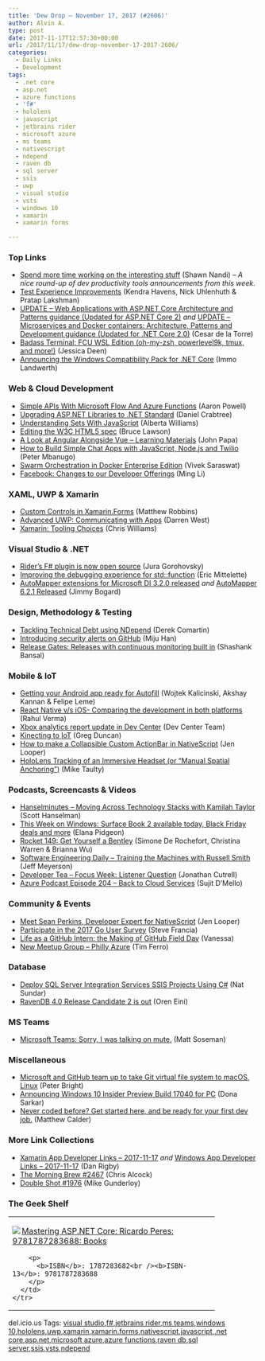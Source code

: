 ```yaml
---
title: 'Dew Drop – November 17, 2017 (#2606)'
author: Alvin A.
type: post
date: 2017-11-17T12:57:30+00:00
url: /2017/11/17/dew-drop-november-17-2017-2606/
categories:
  - Daily Links
  - Development
tags:
  - .net core
  - asp.net
  - azure functions
  - 'f#'
  - hololens
  - javascript
  - jetbrains rider
  - microsoft azure
  - ms teams
  - nativescript
  - ndepend
  - raven db
  - sql server
  - ssis
  - uwp
  - visual studio
  - vsts
  - windows 10
  - xamarin
  - xamarin forms

---
```

### <a name="top"></a>Top Links

  * <a href="https://blogs.msdn.microsoft.com/visualstudio/2017/11/16/spend-more-time-working-on-the-interesting-stuff/" target="_blank">Spend more time working on the interesting stuff</a> (Shawn Nandi) _&#8211; A nice round-up of dev productivity tools announcements from this week._
  * <a href="https://blogs.msdn.microsoft.com/visualstudio/2017/11/16/test-experience-improvements/" target="_blank">Test Experience Improvements</a> (Kendra Havens, Nick Uhlenhuth & Pratap Lakshman)
  * <a href="https://blogs.msdn.microsoft.com/dotnet/2017/11/16/update-web-applications-with-asp-net-core-architecture-and-patterns-guidance-updated-for-asp-net-core-2/" target="_blank">UPDATE – Web Applications with ASP.NET Core Architecture and Patterns guidance (Updated for ASP.NET Core 2)</a> _and_ <a href="https://blogs.msdn.microsoft.com/dotnet/2017/11/16/update-microservices-and-docker-containers-architecture-patterns-and-development-guidance-updated-for-net-core-2-0/" target="_blank">UPDATE – Microservices and Docker containers: Architecture, Patterns and Development guidance (Updated for .NET Core 2.0)</a> (Cesar de la Torre)
  * <a href="http://jessicadeen.com/tech/microsoft/badass-terminal-fcu-wsl-edition-oh-my-zsh-powerlevel9k-tmux-and-more/" target="_blank">Badass Terminal: FCU WSL Edition (oh-my-zsh, powerlevel9k, tmux, and more!)</a> (Jessica Deen)
  * <a href="https://blogs.msdn.microsoft.com/dotnet/2017/11/16/announcing-the-windows-compatibility-pack-for-net-core/" target="_blank">Announcing the Windows Compatibility Pack for .NET Core</a> (Immo Landwerth)



### <a name="web"></a>Web & Cloud Development

  * <a href="https://www.aaron-powell.com/posts/2017-11-17-simple-apis-with-flow-and-azure-functions/" target="_blank">Simple APIs With Microsoft Flow And Azure Functions</a> (Aaron Powell)
  * <a href="https://www.danielcrabtree.com/blog/347/upgrading-asp-net-libraries-to-net-standard" target="_blank">Upgrading ASP.NET Libraries to .NET Standard</a> (Daniel Crabtree)
  * <a href="https://code.tutsplus.com/tutorials/understanding-sets-with-javascript--cms-29789" target="_blank">Understanding Sets With JavaScript</a> (Alberta Williams)
  * <a href="http://www.brucelawson.co.uk/2017/editing-the-w3c-html5-spec/" target="_blank">Editing the W3C HTML5 spec</a> (Bruce Lawson)
  * <a href="https://johnpapa.net/a-look-at-angular-alongside-vue-2/" target="_blank">A Look at Angular Alongside Vue &#8211; Learning Materials</a> (John Papa)
  * <a href="https://twilioinc.wpengine.com/2017/11/build-simple-web-chat-apps-javascript-nodejs-twilio.html" target="_blank">How to Build Simple Chat Apps with JavaScript, Node.js and Twilio</a> (Peter Mbanugo)
  * <a href="https://blog.docker.com/2017/11/swarm-orchestration-in-docker-enterprise-edition/" target="_blank">Swarm Orchestration in Docker Enterprise Edition</a> (Vivek Saraswat)
  * <a href="https://developers.facebook.com/blog/post/2017/11/07/changes-developer-offerings/" target="_blank">Facebook: Changes to our Developer Offerings</a> (Ming Li)



### <a name="silverlight"></a>XAML, UWP & Xamarin

  * <a href="https://www.mfractor.com/blogs/learn/custom-controls-in-xamarin-forms" target="_blank">Custom Controls in Xamarin.Forms</a> (Matthew Robbins)
  * <a href="https://www.syncfusion.com/blogs/post/advanced-uwp-communicating-with-apps.aspx" target="_blank">Advanced UWP: Communicating with Apps</a> (Darren West)
  * <a href="https://crswlls.wordpress.com/2017/11/16/tooling-choices/" target="_blank">Xamarin: Tooling Choices</a> (Chris Williams)



### <a name="dotnet"></a>Visual Studio & .NET

  * <a href="https://blog.jetbrains.com/dotnet/2017/11/16/riders-f-plugin-now-open-source/" target="_blank">Rider’s F# plugin is now open source</a> (Jura Gorohovsky)
  * <a href="https://blogs.msdn.microsoft.com/vcblog/2017/11/16/improving-the-debugging-experience-for-stdfunction/" target="_blank">Improving the debugging experience for std::function</a> (Eric Mittelette)
  * <a href="http://feedproxy.google.com/~r/GrabBagOfT/~3/RyyxFoRdYmU/" target="_blank">AutoMapper extensions for Microsoft DI 3.2.0 released</a> _and_ <a href="http://feedproxy.google.com/~r/GrabBagOfT/~3/CYw99DG-cQg/" target="_blank">AutoMapper 6.2.1 Released</a> (Jimmy Bogard)



### <a name="design"></a>Design, Methodology & Testing

  * <a href="https://codeopinion.com/tackling-technical-debt-using-ndepend/" target="_blank">Tackling Technical Debt using NDepend</a> (Derek Comartin)
  * <a href="https://github.com/blog/2470-introducing-security-alerts-on-github" target="_blank">Introducing security alerts on GitHub</a> (Miju Han)
  * <a href="https://blogs.msdn.microsoft.com/devops/2017/11/16/release-gates-releases-with-continuous-monitoring-built-in/" target="_blank">Release Gates: Releases with continuous monitoring built in</a> (Shashank Bansal)



### <a name="mobile"></a>Mobile & IoT

  * <a href="http://feedproxy.google.com/~r/blogspot/hsDu/~3/0Yt6ezknNzo/getting-your-android-app-ready-for.html" target="_blank">Getting your Android app ready for Autofill</a> (Wojtek Kalicinski, Akshay Kannan & Felipe Leme)
  * <a href="http://blogs.quovantis.com/react-native-vs-ios-comparing-the-development-in-both-platforms/" target="_blank">React Native v/s iOS- Comparing the development in both platforms</a> (Rahul Verma)
  * <a href="http://blogs.windows.com/buildingapps/2017/11/16/xbox-analytics-report-update-dev-center/?WT.mc_id=DX_MVP4025064" target="_blank">Xbox analytics report update in Dev Center</a> (Dev Center Team)
  * <a href="https://channel9.msdn.com/coding4fun/kinect/Kinecting-to-IoT?WT.mc_id=DX_MVP4025064" target="_blank">Kinecting to IoT</a> (Greg Duncan)
  * <a href="https://www.nativescript.org/blog/how-to-make-a-collapsible-custom-actionbar-in-nativescript" target="_blank">How to make a Collapsible Custom ActionBar in NativeScript</a> (Jen Looper)
  * <a href="http://feedproxy.google.com/~r/mtaulty/~3/UnB06ZQOlwY/" target="_blank">HoloLens Tracking of an Immersive Headset (or “Manual Spatial Anchoring”)</a> (Mike Taulty)



### <a name="podcasts"></a>Podcasts, Screencasts & Videos

  * <a href="http://www.hanselminutes.com/default.aspx?ShowID=18592" target="_blank">Hanselminutes &#8211; Moving Across Technology Stacks with Kamilah Taylor</a> (Scott Hanselman)
  * <a href="http://blogs.windows.com/windowsexperience/2017/11/16/week-windows-surface-book-2-available-today-black-friday-deals/?WT.mc_id=DX_MVP4025064" target="_blank">This Week on Windows: Surface Book 2 available today, Black Friday deals and more</a> (Elana Pidgeon)
  * <a href="http://relay.fm/rocket/149" target="_blank">Rocket 149: Get Yourself a Bentley</a> (Simone De Rochefort, Christina Warren & Brianna Wu)
  * <a href="https://softwareengineeringdaily.com/2017/11/17/training-the-machines-with-russell-smith/" target="_blank">Software Engineering Daily &#8211; Training the Machines with Russell Smith</a> (Jeff Meyerson)
  * <a href="http://developertea.simplecast.fm/bd71fe52" target="_blank">Developer Tea &#8211; Focus Week: Listener Question</a> (Jonathan Cutrell)
  * <a href="http://azpodcast.azurewebsites.net/post/Episode-204-Back-to-Cloud-Services" target="_blank">Azure Podcast Episode 204 &#8211; Back to Cloud Services</a> (Sujit D&#8217;Mello)



### <a name="events"></a>Community & Events

  * <a href="https://www.telerik.com/blogs/meet-sean-perkins-developer-expert-for-nativescript" target="_blank">Meet Sean Perkins, Developer Expert for NativeScript</a> (Jen Looper)
  * <a href="https://blog.golang.org/survey2017" target="_blank">Participate in the 2017 Go User Survey</a> (Steve Francia)
  * <a href="https://github.com/blog/2465-life-as-a-github-intern-the-making-of-github-field-day" target="_blank">Life as a GitHub Intern: the Making of GitHub Field Day</a> (Vanessa)
  * <a href="https://www.meetup.com/Philly-Azure/" target="_blank">New Meetup Group &#8211; Philly Azure</a> (Tim Ferro)



### <a name="sql"></a>Database

  * <a href="http://feedproxy.google.com/~r/MSSQLTips-LatestSqlServerTips/~3/9RLNoUTohnc/tip.asp" target="_blank">Deploy SQL Server Integration Services SSIS Projects Using C#</a> (Nat Sundar)
  * <a href="http://feedproxy.google.com/~r/AyendeRahien/~3/-2iS5JIE2EI/ravendb-4-0-release-candidate-2-is-out" target="_blank">RavenDB 4.0 Release Candidate 2 is out</a> (Oren Eini)



### MS Teams<a name="sp"></a>

  * <a href="https://blogs.technet.microsoft.com/skypehybridguy/2017/11/17/microsoft-teams-sorry-i-was-talking-on-mute/" target="_blank">Microsoft Teams: Sorry, I was talking on mute.</a> (Matt Soseman)



### <a name="misc"></a>Miscellaneous

  * <a href="https://arstechnica.com/gadgets/2017/11/microsoft-and-github-team-up-to-take-git-virtual-file-system-to-macos-linux/" target="_blank">Microsoft and GitHub team up to take Git virtual file system to macOS, Linux</a> (Peter Bright)
  * <a href="http://blogs.windows.com/windowsexperience/2017/11/16/announcing-windows-10-insider-preview-build-17040-pc/?WT.mc_id=DX_MVP4025064" target="_blank">Announcing Windows 10 Insider Preview Build 17040 for PC</a> (Dona Sarkar)
  * <a href="https://borntolearn.mslearn.net/b/weblog/posts/never-coded-before-get-started-here-and-be-ready-for-your-first-dev-job" target="_blank">Never coded before? Get started here, and be ready for your first dev job.</a> (Matthew Calder)



### <a name="links"></a>More Link Collections

  * <a href="https://www.allaboutxamarin.com/2017/11/xamarin-app-developer-links-2017-11-17/" target="_blank">Xamarin App Developer Links &#8211; 2017-11-17</a> _and_ <a href="https://www.windowsappdev.com/2017/11/windows-app-developer-links-2017-11-17/" target="_blank">Windows App Developer Links &#8211; 2017-11-17</a> (Dan Rigby)
  * <a href="http://feedproxy.google.com/~r/ReflectivePerspective/~3/qNWojyjFibg/" target="_blank">The Morning Brew #2467</a> (Chris Alcock)
  * <a href="https://afreshcup.com/home/2017/11/17/double-shot-1976.html" target="_blank">Double Shot #1976</a> (Mike Gunderloy)



### <a name="shelf"></a>The Geek Shelf

<div class="wlWriterEditableSmartContent" id="scid:7dc1bd33-94bd-46fd-a20b-0131235bcd47:33e9a516-e442-472c-874d-699263758167" style="margin: 0px; padding: 0px; float: none; display: inline;">
  <table cellspacing="0" cellpadding="2" width="400" border="0" unselectable="on">
    <tr>
      <td valign="top" width="400">
        <p>
          <a title="Mastering ASP.NET Core: Ricardo Peres: 9781787283688: Books" href="http://www.amazon.com/exec/obidos/ASIN/1787283682/amavin-20"><img data-recalc-dims="1" decoding="async" src="https://i0.wp.com/images-na.ssl-images-amazon.com/images/I/41VjdZjx74L._AC_US218_.jpg?w=660&#038;ssl=1" border="0" align="left" style="float:left" />Mastering ASP.NET Core: Ricardo Peres: 9781787283688: Books</a>
        </p>
        
        <p>
          <b>ISBN</b>: 1787283682<br /><b>ISBN-13</b>: 9781787283688
        </p>
      </td>
    </tr>
  </table>
</div>



<div class="wlWriterEditableSmartContent" id="scid:77ECF5F8-D252-44F5-B4EB-D463C5396A79:25e689f8-0134-4af7-b21b-0d9243a2c8fd" style="margin: 0px; padding: 0px; float: none; display: inline;">
  del.icio.us Tags: <a href="http://del.icio.us/popular/visual+studio" rel="tag">visual studio</a>,<a href="http://del.icio.us/popular/f%23" rel="tag">f#</a>,<a href="http://del.icio.us/popular/jetbrains+rider" rel="tag">jetbrains rider</a>,<a href="http://del.icio.us/popular/ms+teams" rel="tag">ms teams</a>,<a href="http://del.icio.us/popular/windows+10" rel="tag">windows 10</a>,<a href="http://del.icio.us/popular/hololens" rel="tag">hololens</a>,<a href="http://del.icio.us/popular/uwp" rel="tag">uwp</a>,<a href="http://del.icio.us/popular/xamarin" rel="tag">xamarin</a>,<a href="http://del.icio.us/popular/xamarin.forms" rel="tag">xamarin.forms</a>,<a href="http://del.icio.us/popular/nativescript" rel="tag">nativescript</a>,<a href="http://del.icio.us/popular/javascript" rel="tag">javascript</a>,<a href="http://del.icio.us/popular/.net+core" rel="tag">.net core</a>,<a href="http://del.icio.us/popular/asp.net" rel="tag">asp.net</a>,<a href="http://del.icio.us/popular/microsoft+azure" rel="tag">microsoft azure</a>,<a href="http://del.icio.us/popular/azure+functions" rel="tag">azure functions</a>,<a href="http://del.icio.us/popular/raven+db" rel="tag">raven db</a>,<a href="http://del.icio.us/popular/sql+server" rel="tag">sql server</a>,<a href="http://del.icio.us/popular/ssis" rel="tag">ssis</a>,<a href="http://del.icio.us/popular/vsts" rel="tag">vsts</a>,<a href="http://del.icio.us/popular/ndepend" rel="tag">ndepend</a>
</div>